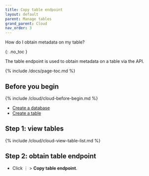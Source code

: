 ```yaml
---
title: Copy table endpoint
layout: default
parent: Manage tables
grand_parent: Cloud
nav_order: 3
---
```


How do I obtain metadata on my table?

{: .no_toc }

The table endpoint is used to obtain metadata on a table via the API.

{% include /docs/page-toc.md %}

## Before you begin

{% include /cloud/cloud-before-begin.md %}
* [Create a database](/docs/cloud/cloud-databases/cloud-db-create)
* [Create a table](/docs/cloud/cloud-tables/cloud-table-create)

## Step 1: view tables

{% include /cloud/cloud-view-table-list.md %}

## Step 2: obtain table endpoint

* Click &#8942; > **Copy table endpoint**.
